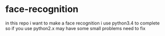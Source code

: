 # face-recognition
in this repo i want to make a face recognition
i use python3.4 to complete so if you use python2.x may have some small problems need to fix
